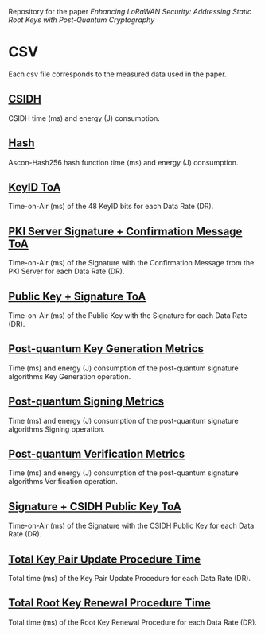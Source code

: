 Repository for the paper _Enhancing LoRaWAN Security: Addressing Static Root Keys with Post-Quantum Cryptography_  

# CSV

Each csv file corresponds to the measured data used in the paper.

## [CSIDH](csv/csidh.csv)
CSIDH time (ms) and energy (J) consumption.

## [Hash](csv/hash.csv)
Ascon-Hash256 hash function time (ms) and energy (J) consumption.

## [KeyID ToA](csv/keyid_toa.csv)
Time-on-Air (ms) of the 48 KeyID bits for each Data Rate (DR).

## [PKI Server Signature + Confirmation Message ToA](csv/pki_sig_ack_toa.csv)
Time-on-Air (ms) of the Signature with the Confirmation Message from the PKI Server for each Data Rate (DR).

## [Public Key + Signature ToA](csv/pk_sig_toa.csv)
Time-on-Air (ms) of the Public Key with the Signature for each Data Rate (DR).

## [Post-quantum Key Generation Metrics](csv/pq_key_gen.csv)
Time (ms) and energy (J) consumption of the post-quantum signature algorithms Key Generation operation.

## [Post-quantum Signing Metrics](csv/pq_sig.csv)
Time (ms) and energy (J) consumption of the post-quantum signature algorithms Signing operation.

## [Post-quantum Verification Metrics](csv/pq_ver.csv)
Time (ms) and energy (J) consumption of the post-quantum signature algorithms Verification operation.

## [Signature + CSIDH Public Key ToA](csv/sig_csidh_toa.csv)
Time-on-Air (ms) of the Signature with the CSIDH Public Key for each Data Rate (DR).

## [Total Key Pair Update Procedure Time](csv/total_key_pair.csv)
Total time (ms) of the Key Pair Update Procedure for each Data Rate (DR).

## [Total Root Key Renewal Procedure Time](csv/total_root_keys.csv)
Total time (ms) of the Root Key Renewal Procedure for each Data Rate (DR).
